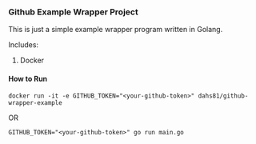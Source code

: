 ### Github Example Wrapper Project

This is just a simple example wrapper program written in Golang.

Includes:
1. Docker

#### How to Run

```
docker run -it -e GITHUB_TOKEN="<your-github-token>" dahs81/github-wrapper-example
```

OR

```
GITHUB_TOKEN="<your-github-token>" go run main.go
```